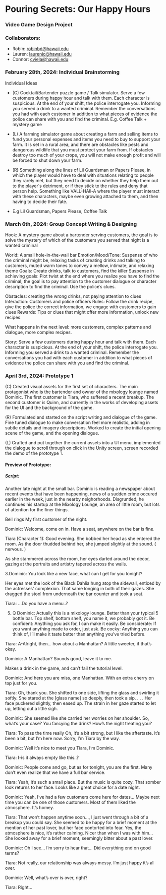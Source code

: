 # Pouring Secrets: Our Happy Hours
### Video Game Design Project

### Collaborators:
* Robin: robinbd@hawaii.edu
* Lauren: laurenjc@hawaii.edu
* Connor: cviela@hawaii.edu

### February 28th, 2024: Individual Brainstorming
Individual Ideas
* (C) Cocktail/Bartender puzzle game / Talk simulator. Serve a few customers during happy hour and talk with them. Each character is suspicious. At the end of your shift, the police interrogate you. Informing you served a drink to a wanted criminal. Remember the conversations you had with each customer in addition to what pieces of evidence the police can share with you and find the criminal.
E.g. Coffee Talk + mystery game

* (L) A farming simulator game about creating a farm and selling items to fund your personal expenses and items you need to buy to support your farm. It is set in a rural area, and there are obstacles like pests and dangerous wildlife that you must protect your farm from. If obstacles destroy too much of your crops, you will not make enough profit and will be forced to shut down your farm.

* (R) Something along the lines of Lil Guardsman or Papers Please, in which the player would have to deal with situations relating to people they rarely met, but they need to decide on whether they help them out to the player's detriment, or if they stick to the rules and deny that person help. Something like VALL-HAll-A where the player must interact with these characters, maybe even growing attached to them, and then having to decide their fate.
* E.g Lil Guardsman, Papers Please, Coffee Talk

### March 6th, 2024: Group Concept Writing & Designing
Hook:  A mystery game about a bartender serving customers, the goal is to solve the mystery of which of the customers you served that night is a wanted criminal

World: A small hole-in-the-wall bar
Emotion/Mood/Tone: Suspense of who the criminal might be, relaxing tasks of creating drinks and talking to customers, muted warm tones to convey a mellow, intimate, and relaxing theme
Goals: Create drinks, talk to customers, find the killer 
Suspense in achieving goals: Plot twist at the end where you realize you have to find the criminal, the goal is to pay attention to the customer dialogue or character description to find the criminal. Use the police’s clues.

Obstacles: creating the wrong drinks, not paying attention to clues 
Interaction: Customers and police officers
Rules: Follow the drink recipe, give the police the correct information, we engage with customers to gain clues
Rewards: Tips or clues that might offer more information, unlock new recipes

What happens in the next level: more customers, complex patterns and dialogue, more complex recipes. 


Story:
Serve a few customers during happy hour and talk with them. Each character is suspicious. At the end of your shift, the police interrogate you. Informing you served a drink to a wanted criminal. Remember the conversations you had with each customer in addition to what pieces of evidence the police can share with you and find the criminal.


### April 3rd, 2024: Prototype 1
(C) Created visual assets for the first set of characters. The main protagonist who is the bartender and owner of the mixology lounge named Dominic. The first customer is Tiara, who suffered a recent breakup. The second customer is Quinn, and currently in the works of developing assets for the UI and the background of the game.

(R) Formulated and started on the script writing and dialogue of the game. Fine tuned dialogue to make conversation feel more realistic, adding in subtle details and imagery descriptions. Worked to create the initial opening scene of the game, and the opening dialogue.

(L) Crafted and put together the current assets into a UI menu, implemented the dialogue to scroll through on click in the Unity screen, screen recorded the demo of the prototype 1.

#### Preview of Prototype:
##### Script:
Another late night at the small bar. Dominic is reading a newspaper about recent events that have been happening, news of a sudden crime occured earlier in the week, just in the nearby neighorhoods. Disgruntled, he continues his startup at the Mixology Lounge, an area of little room, but lots of attention for the finer things. 

Bell rings
My first customer of the night.

Dominic: Welcome, come on in. Have a seat, anywhere on the bar is fine.

Tiara (Character 1): Good evening.
She bobbed her head as she entered the room. As the door thudded behind her, she jumped slightly at the sound. ( nervous. )

As she stammered across the room, her eyes darted around the decor, gazing at the portraits and artistry tapered across the walls. 

3.Dominic: You look like a new face, what can I get for you tonight? 

Her eyes met the look of the Black Dahlia hung atop the sidewall, enticed by the actresses' complexion. That same longing in both of their gazes.
She dragged the stool from underneath the bar counter and took a seat.

Tiara: …Do you have a menu..?

5. Q Dominic: Actually this is a mixology lounge. Better than your typical 5 bottle bar. Top shelf, bottom shelf, you name it, we probably got it. 
Be confident: Anything you ask for, I can make it easily.
Be considerate: If you want anything made to order, just ask.
Be cocky: Anything you can think of, I’ll make it taste better than anything you’ve tried before.


Tiara: A-Alright, then… how about a Manhattan? A little sweeter, if that’s okay.

Dominic: A Manhattan? Sounds good, leave it to me.

Makes a drink in the game, and can’t fail the tutorial level.

Dominic: And here you are miss, one Manhattan. With an extra cherry on top just for you.

Tiara: Oh, thank you. 
She shifted to one side, lifting the glass and swirling it softly. She stared at the [glass name] so deeply, then took a sip.
. . .
Her face puckered slightly, then eased up. The strain in her gaze started to let up, letting out a little sigh.

Dominic: She seemed like she carried her worries on her shoulder.
So, what’s your case?
You fancying the drink?
How’s the night treating you?

Tiara:
To pass the time really
Oh, it’s a bit strong, but I like the aftertaste.
It’s been a bit, but I’m here now.
  Sorry, I’m Tiara by the way.

Dominic: Well it’s nice to meet you Tiara, I’m Dominic.  

Tiara: I-is it always empty like this..?

Dominic: People come and go, but as for tonight, you are the first. Many don’t even realize that we have a full bar service.

Tiara: Yeah, it’s such a small place. But the music is quite cozy.
That somber look returns to her face.
Looks like a great choice for a date night.

Dominic: Yeah, I’ve had a few customers come here for dates…
Maybe next time you can be one of those customers.
Most of them liked the atmosphere. It’s homey.

Tiara:
That won’t happen anytime soon…, I just went through a bit of a breakup you could say.
She seemed to be happy for a brief moment at the mention of her past lover, but her face contorted into fear.
Yes, the atmosphere is nice, it’s rather calming. Nicer than when I was with him…
She looked away for a brief moment, seemingly bitter about a past lover.

Dominic: Oh I see… I’m sorry to hear that… Did everything end on good terms?

Tiara: Not really, our relationship was always messy. I’m just happy it’s all over.

Dominic: Well, what’s over is over, right?

Tiara: Right…

